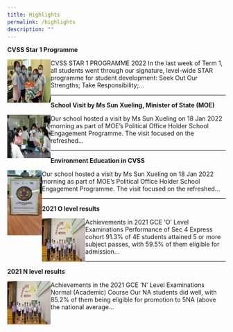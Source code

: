 ```yaml
---
title: Highlights
permalink: /highlights
description: ""
---
```

<html>
<body>


<p><strong>CVSS Star 1 Programme</strong></p>
<p>
<img src="/images/highlight%201.jpeg" style="float:left;width:100px;height:100px;">
CVSS STAR 1 PROGRAMME 2022 In the last week of Term 1, all students went through our signature, level-wide STAR programme for student development: Seek Out Our Strengths; Take Responsibility;...
</p>

</body>
</html>

_____

<html>
<body>


<p><strong>School Visit by Ms Sun Xueling, Minister of State (MOE)</strong></p>
<p>
<img src="/images/highlight%202.jpeg" style="float:left;width:100px;height:100px;">
Our school hosted a visit by Ms Sun Xueling on 18 Jan 2022 morning as part of MOE’s Political Office Holder School Engagement Programme. The visit focused on the refreshed...
</p>

</body>
</html>

______

<html>
<body>


<p><strong>Environment Education in CVSS</strong></p>
<p>
<img src="/images/highlight%203.jpeg" style="float:left;width:80px;height:150px;">
Our school hosted a visit by Ms Sun Xueling on 18 Jan 2022 morning as part of MOE’s Political Office Holder School Engagement Programme. The visit focused on the refreshed...
</p>

</body>
</html>


_______
<html>
<body>


<p><strong>2021 O level results</strong></p>
<p>
<img src="/images/highlight%204.jpeg" style="float:left;width:100px;height:100px;">
Achievements in 2021 GCE ‘O’ Level Examinations Performance of Sec 4 Express cohort 91.3% of 4E students attained 5 or more subject passes, with 59.5% of them eligible for admission...
</p>

</body>
</html>

____

<html>
<body>


<p><strong>2021 N level results</strong></p>
<p>
<img src="/images/highlight%204.jpeg" style="float:left;width:100px;height:100px;">
Achievements in the 2021 GCE ‘N’ Level Examinations Normal (Academic) Course Our NA students did well, with 85.2% of them being eligible for promotion to 5NA (above the national average...
</p>

</body>
</html>

